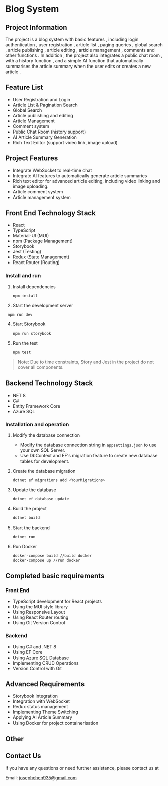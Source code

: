 # Blog System

## Project Information

The project is a blog system with basic features , including login authentication , user registration , article list , paging queries , global search , article publishing , article editing , article management , comments and other functions . In addition , the project also integrates a public chat room , with a history function , and a simple AI function that automatically summarises the article summary when the user edits or creates a new article .

## Feature List

- User Registration and Login
- Article List & Pagination Search
- Global Search
- Article publishing and editing
- Article Management
- Comment system
- Public Chat Room (history support)
- AI Article Summary Generation
- Rich Text Editor (support video link, image upload)

## Project Features

- Integrate WebSocket to real-time chat
- Integrate AI features to automatically generate article summaries
- Rich text editor for advanced article editing, including video linking and image uploading.
- Article comment system
- Article management system

## Front End Technology Stack

- React
- TypeScript
- Material-UI (MUI)
- npm (Package Management)
- Storybook
- Jest (Testing)
- Redux (State Management)
- React Router (Routing)

### Install and run

1. Install dependencies
   ```bash
   npm install
   ```
   
2. Start the development server
  ```bash
   npm run dev
   ```

4. Start Storybook
   ```bash
   npm run storybook
   ```
5. Run the test
   ```bash
   npm test
   ```

> Note: Due to time constraints, Story and Jest in the project do not cover all components.

## Backend Technology Stack

- NET 8
- C#
- Entity Framework Core
- Azure SQL

### Installation and operation

1. Modify the database connection

   - Modify the database connection string in `appsettings.json` to use your own SQL Server.
   - Use DbContext and EF's migration feature to create new database tables for development.

2. Create the database migration
   ```bash
   dotnet ef migrations add <YourMigrations>
   ```
3. Update the database

   ```bash
   dotnet ef database update
   ```

4. Build the project

   ```bash
   dotnet build
   ```

5. Start the backend
   ```bash
   dotnet run
   ```
6. Run Docker
   ```bash
   docker-compose build //build docker
   docker-compose up //run docker
   ```

## Completed basic requirements

### Front End

- TypeScript development for React projects
- Using the MUI style library
- Using Responsive Layout
- Using React Router routing
- Using Git Version Control

### Backend

- Using C# and .NET 8
- Using EF Core
- Using Azure SQL Database
- Implementing CRUD Operations
- Version Control with Git

## Advanced Requirements

- Storybook Integration
- Integration with WebSocket
- Redux status management
- Implementing Theme Switching
- Applying AI Article Summary
- Using Docker for project containerisation

## Other

## Contact Us

If you have any questions or need further assistance, please contact us at

Email: josephchen935@gmail.com
